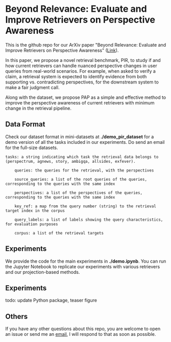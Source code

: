 # Beyond Relevance: Evaluate and Improve Retrievers on Perspective Awareness
This is the github repo for our ArXiv paper "Beyond Relevance: Evaluate and Improve Retrievers on Perspective Awareness" ([Link](https://arxiv.org/abs/2405.02714)).

In this paper, we  propose a novel retrieval benchmark, PIR, to study if and how current retrievers can handle nuanced perspective changes in user queries from real-world scenarios. For example, when asked to verify a claim, a retrieval system is expected to identify evidence from both supporting vs. contradicting perspectives, for the downstream system to make a fair judgment call.

Along with the dataset, we propose PAP as a simple and effective method to improve the perspective awareness of current retrievers with minimum change in the retrieval pipeline.

## Data Format
Check our dataset format in mini-datasets at **./demo_pir_dataset** for a demo version of all the tasks included in our experiments. Do send an email for the full-size datasets.

    tasks: a string indicating which task the retrieval data belongs to (perspectrum, agnews, story, ambigqa, allsides, exfever). 
    
        queries: the queries for the retrieval, with the perspectives

        source_queries: a list of the root queries of the queries, corresponding to the queries with the same index

        perspectives: a list of the perspectives of the queries, corresponding to the queries with the same index

        key_ref: a map from the query number (string) to the retrieval target index in the corpus

        query_labels: a list of labels showing the query characteristics, for evaluation purposes

        corpus: a list of the retrieval targets
        

## Experiments

We provide the code for the main experiments in **./demo.ipynb**. You can run the Jupyter Notebook to replicate our experiments with various retrievers and our projection-based methods.

## Experiments

todo: update Python package, teaser figure

## Others
If you have any other questions about this repo, you are welcome to open an issue or send me an [email](mailto:xinranz3@andrew.cmu.edu), I will respond to that as soon as possible.
